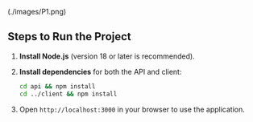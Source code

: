 (./images/P1.png)

## Steps to Run the Project

1. **Install Node.js** (version 18 or later is recommended).

2. **Install dependencies** for both the API and client:
   ```bash
   cd api && npm install
   cd ../client && npm install

   ```

5. Open `http://localhost:3000` in your browser to use the application.

